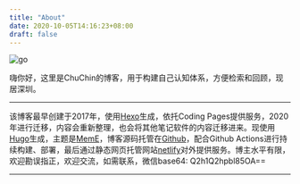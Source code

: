 ```yaml
---
title: "About"
date: 2020-10-05T14:16:23+08:00
draft: false
---
```








![go](/img/go.png)

嗨你好，这里是ChuChin的博客，用于构建自己认知体系，方便检索和回顾，现居深圳。

---

该博客最早创建于2017年，使用[Hexo](https://hexo.io/)生成，依托Coding Pages提供服务，2020年进行迁移，内容会重新整理，也会将其他笔记软件的内容迁移进来。现使用[Hugo](https://gohugo.io/)生成，主题是[MemE](https://github.com/reuixiy/hugo-theme-meme)，博客源码托管在[Github](https://github.com/chuchinc/blog)，配合Github Actions进行持续构建、部署，最后通过静态网页托管网站[netlify](https://app.netlify.com/)对外提供服务。博主水平有限，欢迎勘误指正，欢迎交流，如需联系，微信base64: Q2h1Q2hpbl85OA==

---

